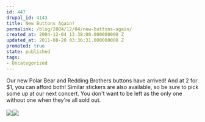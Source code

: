 ```yaml
---
id: 447
drupal_id: 4143
title: New Buttons Again!
permalink: /blog/2004/12/04/new-buttons-again/
created_at: 2004-12-04 13:38:00.000000000 Z
updated_at: 2011-08-20 03:36:31.000000000 Z
promoted: true
state: published
tags:
- Uncategorized
---
```

Our new Polar Bear and Redding Brothers buttons have arrived! And at 2 for $1, you can afford both! Similar stickers are also available, so be sure to pick some up at our next concert. You don't want to be left as the only one without one when they're all sold out.
<br />
<br /><img src="http://www.reddingbrothers.com/images/photo/iluvpolarbear.jpg" /><img src="http://www.reddingbrothers.com/images/photo/rb.jpg" />
